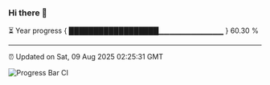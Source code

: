 ### Hi there 👋

⏳ Year progress { ██████████████████▁▁▁▁▁▁▁▁▁▁▁▁ } 60.30 %

---

⏰ Updated on Sat, 09 Aug 2025 02:25:31 GMT

![Progress Bar CI](https://github.com/IshwaranRudhara/GIT-ACTION/workflows/Progress%20Bar%20CI/badge.svg)

